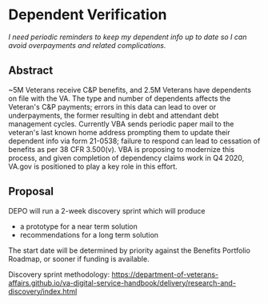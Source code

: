# Dependent Verification
_I need periodic reminders to keep my dependent info up to date so I can avoid overpayments and related complications._

## Abstract

~5M Veterans receive C&P benefits, and 2.5M Veterans have dependents on file with the VA. The type and number of dependents affects the Veteran's C&P payments; errors in this data can lead to over or underpayments, the former resulting in debt and attendant debt management cycles. Currently VBA sends periodic paper mail to the veteran's last known home address prompting them to update their dependent info via form 21-0538; failure to respond can lead to cessation of benefits as per 38 CFR 3.500(v). VBA is proposing to modernize this process, and given completion of dependency claims work in Q4 2020, VA.gov is positioned to play a key role in this effort.

## Proposal

DEPO will run a 2-week discovery sprint which will produce 
- a prototype for a near term solution
- recommendations for a long term solution

The start date will be determined by priority against the Benefits Portfolio Roadmap, or sooner if funding is available.
  
Discovery sprint methodology: https://department-of-veterans-affairs.github.io/va-digital-service-handbook/delivery/research-and-discovery/index.html
